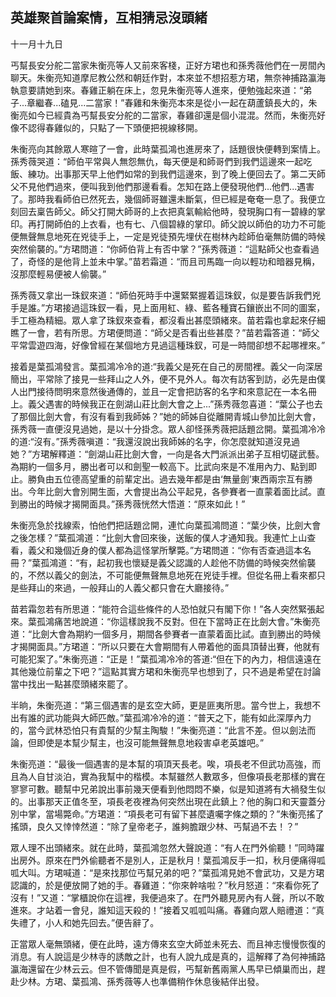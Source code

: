 ## 英雄聚首論案情，互相猜忌沒頭緒

十一月十九日

丐幫長安分舵二當家朱衡亮等人又前來客棧，正好方珺也和孫秀薇他們在一房間內聊天。朱衡亮知道摩尼教公然和朝廷作對，本來並不想招惹方珺，無奈神捕路瀛海執意要請她到來。春雞正躺在床上，忽見朱衡亮等人進來，便勉強起來道：“弟子...章繼春...磕見...二當家！”春雞和朱衡亮本來是從小一起在葫蘆鎮長大的，朱衡亮如今已經貴為丐幫長安分舵的二當家，春雞卻還是個小混混。然而，朱衡亮好像不認得春雞似的，只點了一下頭便把視線移開。

朱衡亮向其餘眾人寒暄了一會，此時葉孤鴻也進房來了，話題很快便轉到案情上。孫秀薇哭道：“師伯平常與人無怨無仇，每天便是和師哥們到我們這邊來一起吃飯、練功。出事那天早上他們如常的到我們這邊來，到了晚上便回去了。第二天師父不見他們過來，便叫我到他們那邊看看。怎知在路上便發現他們...他們...遇害了。那時我看師伯已然死去，幾個師哥雖還未斷氣，但已經是奄奄一息了。我便立刻回去稟告師父。師父打開大師哥的上衣把真氣輸給他時，發現胸口有一碧綠的掌印。再打開師伯的上衣看，也有七、八個碧綠的掌印。師父說以師伯的功力不可能便無聲無息地死在兇徒手上，一定是兇徒預先埋伏在樹林內趁師伯毫無防備的時候突然偷襲的。”方珺問道：“你師伯背上有否中掌？”孫秀薇道：“這點師父也查看過了，奇怪的是他背上並未中掌。”苗若霜道：“而且司馬臨一向以輕功和暗器見稱，沒那麼輕易便被人偷襲。”

孫秀薇又拿出一珠釵來道：“師伯死時手中還緊緊握着這珠釵，似是要告訴我們兇手是誰。”方珺接過這珠釵一看，見上面用紅、綠、藍各種寶石鑲嵌出不同的圖案，手工極為精細。眾人拿了珠釵來查看，都沒看出甚麼頭緒來。苗若霜也拿起來仔細瞧了一會，若有所思。方珺便問道：“師父是否看出些甚麼？”苗若霜答道：“師父平常雲遊四海，好像曾經在某個地方見過這種珠釵，可是一時間卻想不起哪裡來。”

接着是葉孤鴻發言。葉孤鴻冷冷的道:“我義父是死在自己的房間裡。義父一向深居簡出，平常除了接見一些拜山之人外，便不見外人。每次有訪客到訪，必先是由僕人出門接待問明來意然後通傳的，並且一定會把訪客的名字和來意記在一本名冊上。義父遇害的時候我正在劍湖山莊比劍大會之上...”孫秀薇忽喜道：“葉公子也去了那個比劍大會，有沒有看到我師姊？”她的師姊自從離開青城山參加比劍大會，孫秀薇一直便沒見過她，是以十分掛念。眾人卻怪孫秀薇把話題岔開。葉孤鴻冷冷的道:“沒有。”孫秀薇嗔道：“我還沒說出我師姊的名字，你怎麼就知道沒見過她？”方珺解釋道：“劍湖山莊比劍大會，一向是各大門派派出弟子互相切磋武藝。為期約一個多月，勝出者可以和劍聖一較高下。比武向來是不准用內力、點到即止。勝負由五位德高望重的前輩定出。過去幾年都是由‘無量劍’東西兩宗互有勝出。今年比劍大會別開生面，大會提出為公平起見，各參賽者一直蒙着面比試。直到勝出的時候才揭開面具。”孫秀薇恍然大悟道：“原來如此！”

朱衡亮急於找線索，怕他們把話題岔開，連忙向葉孤鴻問道：“葉少俠，比劍大會之後怎樣？”葉孤鴻道：“比劍大會回來後，送飯的僕人才通知我。我連忙上山查看，義父和幾個近身的僕人都為這怪掌所擊斃。”方珺問道：“你有否查過這本名冊？”葉孤鴻道：“有，起初我也懷疑是義父認識的人趁他不防備的時候突然偷襲的，不然以義父的劍法，不可能便無聲無息地死在兇徒手裡。但從名冊上看來都只是些拜山的來過，一般拜山的人義父都只會在大廳接待。”

苗若霜忽若有所思道：“能符合這些條件的人恐怕就只有閣下你！”各人突然緊張起來。葉孤鴻痛苦地說道：“你這樣說我不反對。但在下當時正在比劍大會。”朱衡亮道：“比劍大會為期約一個多月，期間各參賽者一直蒙着面比試。直到勝出的時候才揭開面具。”方珺道：“所以只要在大會期間有人帶着他的面具頂替出賽，他就有可能犯案了。”朱衡亮道：“正是！”葉孤鴻冷冷的答道:“但在下的內力，相信遠遠在其他幾位前輩之下吧？”這點其實方珺和朱衡亮早也想到了，只不過是希望在討論當中找出一點甚麼頭緒來罷了。

半晌，朱衡亮道：“第三個遇害的是玄空大師，更是匪夷所思。當今世上，我想不出有誰的武功能與大師匹敵。”葉孤鴻冷冷的道：“普天之下，能有如此深厚內力的，當今武林恐怕只有貴幫的少幫主陶駿！”朱衡亮道：“此言不差。但以劍法而論，但即使是本幫少幫主，也沒可能無聲無息地殺害卓老英雄吧。”

朱衡亮道：“最後一個遇害的是本幫的項頂天長老。唉，項長老不但武功高強，而且為人自甘淡泊，實為我幫中的楷模。本幫雖然人數眾多，但像項長老那樣的實在寥寥可數。聽幫中兄弟說出事前幾天便看到他悶悶不樂，似是知道將有大禍發生似的。出事那天正值冬至，項長老夜裡為何突然出現在此鎮上？他的胸口和天靈蓋分別中掌，當場斃命。”方珺道：“項長老可有留下甚麼遺囑字條之類的？”朱衡亮搖了搖頭，良久又悻悻然道：“除了皇帝老子，誰夠膽跟少林、丐幫過不去！？”

眾人理不出頭緒來。就在此時，葉孤鴻忽然大聲說道：“有人在門外偷聽！”同時躍出房外。原來在門外偷聽者不是別人，正是秋月！葉孤鴻反手一扣，秋月便痛得呱呱大叫。方珺喊道：“是來找那位丐幫兄弟的吧？”葉孤鴻見她不會武功，又是方珺認識的，於是便放開了她的手。春雞道：“你來幹啥啦？”秋月怒道：“來看你死了沒有！”又道：“掌櫃說你在這裡，我便過來了。在門外聽見房內有人聲，所以不敢進來。才站着一會兒，誰知這天殺的！”接着又呱呱叫痛。春雞向眾人賠禮道：“真失禮了，小人和她先回去。”便告辭了。

正當眾人毫無頭緒，便在此時，遠方傳來玄空大師並未死去、而且神志慢慢恢復的消息。有人說這是少林寺的誘敵之計，也有人說九成是真的，這解釋了為何神捕路瀛海還留在少林云云。但不管傳聞是真是假，丐幫新舊兩黨人馬早已傾巢而出，趕赴少林。方珺、葉孤鴻、孫秀薇等人也準備稍作休息後結伴出發。

